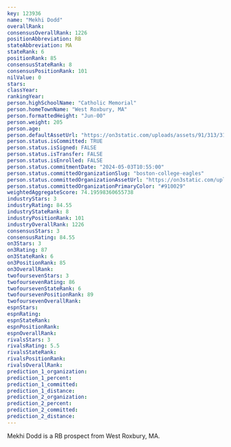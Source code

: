 ```yaml
---
key: 123936
name: "Mekhi Dodd"
overallRank: 
consensusOverallRank: 1226
positionAbbreviation: RB
stateAbbreviation: MA
stateRank: 6
positionRank: 85
consensusStateRank: 8
consensusPositionRank: 101
nilValue: 0
stars: 
classYear: 
rankingYear: 
person.highSchoolName: "Catholic Memorial"
person.homeTownName: "West Roxbury, MA"
person.formattedHeight: "Jun-00"
person.weight: 205
person.age: 
person.defaultAssetUrl: "https://on3static.com/uploads/assets/91/313/313091.png"
person.status.isCommitted: TRUE
person.status.isSigned: FALSE
person.status.isTransfer: FALSE
person.status.isEnrolled: FALSE
person.status.commitmentDate: "2024-05-03T10:55:00"
person.status.committedOrganizationSlug: "boston-college-eagles"
person.status.committedOrganizationAssetUrl: "https://on3static.com/uploads/assets/841/149/149841.svg"
person.status.committedOrganizationPrimaryColor: "#910029"
weightedAggregateScore: 74.19598360655738
industryStars: 3
industryRating: 84.55
industryStateRank: 8
industryPositionRank: 101
industryOverallRank: 1226
consensusStars: 3
consensusRating: 84.55
on3Stars: 3
on3Rating: 87
on3StateRank: 6
on3PositionRank: 85
on3OverallRank: 
twofoursevenStars: 3
twofoursevenRating: 86
twofoursevenStateRank: 6
twofoursevenPositionRank: 89
twofoursevenOverallRank: 
espnStars: 
espnRating: 
espnStateRank: 
espnPositionRank: 
espnOverallRank: 
rivalsStars: 3
rivalsRating: 5.5
rivalsStateRank: 
rivalsPositionRank: 
rivalsOverallRank: 
prediction_1_organization: 
prediction_1_percent: 
prediction_1_committed: 
prediction_1_distance: 
prediction_2_organization: 
prediction_2_percent: 
prediction_2_committed: 
prediction_2_distance: 
---
```

Mekhi Dodd is a RB prospect from West Roxbury, MA.